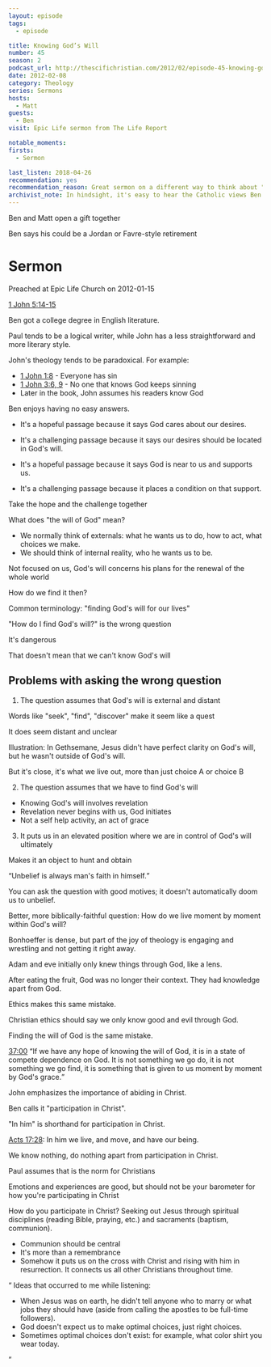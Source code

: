 ```yaml
---
layout: episode
tags:
  - episode

title: Knowing God’s Will
number: 45
season: 2
podcast_url: http://thescifichristian.com/2012/02/episode-45-knowing-gods-will/
date: 2012-02-08
category: Theology
series: Sermons
hosts:
  - Matt
guests:
  - Ben
visit: Epic Life sermon from The Life Report

notable_moments:
firsts: 
  - Sermon

last_listen: 2018-04-26
recommendation: yes
recommendation_reason: Great sermon on a different way to think about "God's will".
archivist_note: In hindsight, it's easy to hear the Catholic views Ben holds at this point before actually making the switch (mostly as he talks about the sacraments and receiving grace through communion).
---
```


Ben and Matt open a gift together

Ben says his could be a Jordan or Favre-style retirement



# Sermon
Preached at Epic Life Church on 2012-01-15

[1 John 5:14-15](https://www.biblegateway.com/passage/?search=1+John+5%3A14-15&version=ESV)

Ben got a college degree in English literature.

Paul tends to be a logical writer, while John has a less straightforward and more literary style. 

John's theology tends to be paradoxical. For example:
- [1 John 1:8](https://www.biblegateway.com/passage/?search=1+John+1%3A8&version=ESV) - Everyone has sin
- [1 John 3:6, 9](https://www.biblegateway.com/passage/?search=1+John+3%3A6%2C+9&version=ESV) - No one that knows God keeps sinning 
- Later in the book, John assumes his readers know God

Ben enjoys having no easy answers. 

- It's a hopeful passage because it says God cares about our desires.  
- It's a challenging passage because it says our desires should be located in God's will.

- It's a hopeful passage because it says God is near to us and supports us.
- It's a challenging passage because it places a condition on that support.

Take the hope and the challenge together

What does "the will of God" mean? 

- We normally think of externals: what he wants us to do, how to act, what choices we make.
- We should think of internal reality, who he wants us to be.

Not focused on us, God's will concerns his plans for the renewal of the whole world 

How do we find it then? 

Common terminology: "finding God's will for our lives"

"How do I find God's will?" is the wrong question 

It's dangerous

That doesn't mean that we can't know God's will 

## Problems with asking the wrong question
1. The question assumes that God's will is external and distant

Words like "seek", "find", "discover" make it seem like a quest

It does seem distant and unclear

Illustration: In Gethsemane, Jesus didn't have perfect clarity on God's will, but he wasn't outside of God's will.

But it's close, it's what we live out, more than just choice A or choice B

2. The question assumes that we have to find God's will

- Knowing God's will involves revelation
- Revelation never begins with us, God initiates 
- Not a self help activity, an act of grace

3. It puts us in an elevated position where we are in control of God's will ultimately

Makes it an object to hunt and obtain

<div class="quote">
  <q data-name="Karl Barth">Unbelief is always man's faith in himself.</q>
</div>

You can ask the question with good motives; it doesn't automatically doom us to unbelief.

Better, more biblically-faithful question: How do we live moment by moment within God's will? 

Bonhoeffer is dense, but part of the joy of theology is engaging and wrestling and not getting it right away. 

Adam and eve initially only knew things through God, like a lens.

After eating the fruit, God was no longer their context. They had knowledge apart from God.

Ethics makes this same mistake.

Christian ethics should say we only know good and evil through God.

Finding the will of God is the same mistake.

<div class="quote">
  <a class="timestamp tag is-medium is-rounded is-primary" href="http://thescifichristian.com/2012/02/episode-45-knowing-gods-will/#t=37:00">37:00</a>
  <q class="ben">If we have any hope of knowing the will of God, it is in a state of compete dependence on God. It is not something we go do, it is not something we go find, it is something that is given to us moment by moment by God's grace.</q>
</div>

John emphasizes the importance of abiding in Christ.

Ben calls it "participation in Christ".

"In him" is shorthand for participation in Christ.

[Acts 17:28](https://www.biblegateway.com/passage/?search=acts+17%3A28&version=ESV): In him we live, and move, and have our being. 

We know nothing, do nothing apart from participation in Christ.

Paul assumes that is the norm for Christians

Emotions and experiences are good, but should not be your barometer for how you're participating in Christ 

How do you participate in Christ? Seeking out Jesus through spiritual disciplines (reading Bible, praying, etc.) and sacraments (baptism, communion).

- Communion should be central
- It's more than a remembrance
- Somehow it puts us on the cross with Christ and rising with him in resurrection. It connects us all other Christians throughout time. 

<q class="archivist">
  Ideas that occurred to me while listening: 
  <ul>
  <li>When Jesus was on earth, he didn't tell anyone who to marry or what jobs they should have (aside from calling the apostles to be full-time followers).</li>
  <li>God doesn't expect us to make optimal choices, just right choices.</li>
  <li>Sometimes optimal choices don't exist: for example, what color shirt you wear today.</li>
</q>
